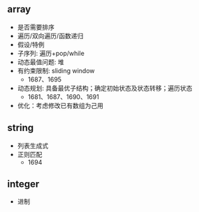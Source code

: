 ## array
- 是否需要排序
- 遍历/双向遍历/函数递归
- 假设/特例
- 子序列: 遍历+pop/while
- 动态最值问题: 堆
- 有约束限制: sliding window
    - 1687、1695
- 动态规划: 具备最优子结构；确定初始状态及状态转移；遍历状态
    - 1681、1687、1690、1691
- 优化：考虑修改已有数组为己用

## string
- 列表生成式
- 正则匹配
    - 1694

## integer
- 进制